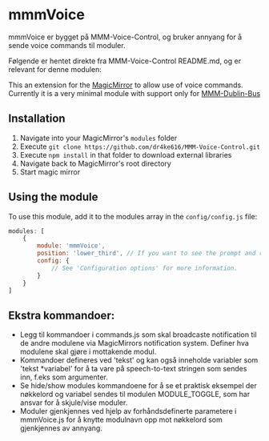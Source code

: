 # mmmVoice

mmmVoice er bygget på MMM-Voice-Control, og bruker annyang for å sende voice commands til moduler.

Følgende er hentet direkte fra MMM-Voice-Control README.md, og er relevant for denne modulen:


This an extension for the [MagicMirror](https://github.com/MichMich/MagicMirror) to allow use of voice commands. Currently it is a very minimal module with support only for [MMM-Dublin-Bus](https://github.com/dr4ke616/MMM-Dublin-Bus)

## Installation
1. Navigate into your MagicMirror's `modules` folder
2. Execute `git clone https://github.com/dr4ke616/MMM-Voice-Control.git`
3. Execute `npm install` in that folder to download external libraries
4. Navigate back to MagicMirror's root directory
5. Start magic mirror

## Using the module

To use this module, add it to the modules array in the `config/config.js` file:

```javascript
modules: [
    {
        module: 'mmmVoice',
        position: 'lower_third', // If you want to see the prompt and recognised speech, omit otherwise
        config: {
            // See 'Configuration options' for more information.
        }
    }
]
```

## Ekstra kommandoer:

- Legg til kommandoer i commands.js som skal broadcaste notification til de andre modulene via MagicMirrors notification system. Definer hva modulene skal gjøre i mottakende modul.
- Kommandoer defineres ved 'tekst' og kan også inneholde variabler som 'tekst *variabel' for å ta vare på speech-to-text stringen som sendes inn, f.eks som argumenter.
- Se hide/show modules kommandoene for å se et praktisk eksempel der nøkkelord og variabel sendes til modulen MODULE_TOGGLE, som har ansvar for å skjule/vise moduler.
- Moduler gjenkjennes ved hjelp av forhåndsdefinerte parametere i mmmVoice.js for å knytte modulnavn opp mot nøkkelord som gjenkjennes av annyang.
